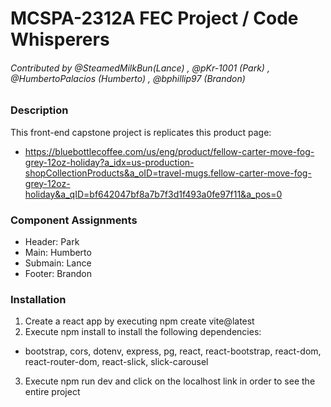# MCSPA-2312A FEC Project / Code Whisperers

###### Contributed by @SteamedMilkBun(Lance) , @pKr-1001 (Park) , @HumbertoPalacios (Humberto) , @bphillip97 (Brandon)

### Description
This front-end capstone project is replicates this product page:
- https://bluebottlecoffee.com/us/eng/product/fellow-carter-move-fog-grey-12oz-holiday?a_idx=us-production-shopCollectionProducts&a_oID=travel-mugs.fellow-carter-move-fog-grey-12oz-holiday&a_qID=bf642047bf8a7b7f3d1f493a0fe97f11&a_pos=0

### Component Assignments
- Header: Park
- Main: Humberto
- Submain: Lance
- Footer: Brandon

### Installation
1) Create a react app by executing npm create vite@latest
2) Execute npm install to install the following dependencies:
  - bootstrap, cors, dotenv, express, pg, react, react-bootstrap, react-dom, react-router-dom, react-slick, slick-carousel 
3) Execute npm run dev and click on the localhost link in order to see the entire project
